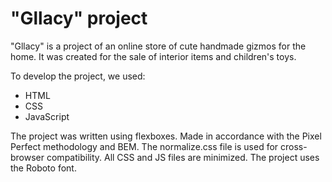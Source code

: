 # "Gllacy" project

"Gllacy" is a project of an online store of cute handmade gizmos for the home. It was created for the sale of interior items and children's toys.

To develop the project, we used:
* HTML
* CSS
* JavaScript

The project was written using flexboxes. Made in accordance with the Pixel Perfect methodology and BEM. The normalize.css file is used for cross-browser compatibility. All CSS and JS files are minimized. The project uses the Roboto font.

